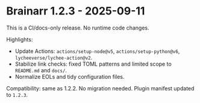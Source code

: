 # Brainarr 1.2.3 - 2025-09-11

This is a CI/docs-only release. No runtime code changes.

Highlights:

- Update Actions: `actions/setup-node@v5`, `actions/setup-python@v6`, `lycheeverse/lychee-action@v2`.
- Stabilize link checks: fixed TOML patterns and limited scope to `README.md` and `docs/`.
- Normalize EOLs and tidy configuration files.

Compatibility: same as 1.2.2. No migration needed. Plugin manifest updated to `1.2.3`.
